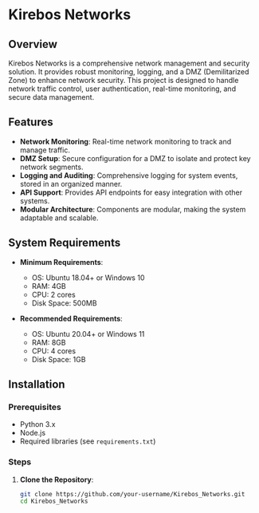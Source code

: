 # Kirebos Networks

## Overview
Kirebos Networks is a comprehensive network management and security solution. It provides robust monitoring, logging, and a DMZ (Demilitarized Zone) to enhance network security. This project is designed to handle network traffic control, user authentication, real-time monitoring, and secure data management.

## Features
- **Network Monitoring**: Real-time network monitoring to track and manage traffic.
- **DMZ Setup**: Secure configuration for a DMZ to isolate and protect key network segments.
- **Logging and Auditing**: Comprehensive logging for system events, stored in an organized manner.
- **API Support**: Provides API endpoints for easy integration with other systems.
- **Modular Architecture**: Components are modular, making the system adaptable and scalable.

## System Requirements
- **Minimum Requirements**:
  - OS: Ubuntu 18.04+ or Windows 10
  - RAM: 4GB
  - CPU: 2 cores
  - Disk Space: 500MB

- **Recommended Requirements**:
  - OS: Ubuntu 20.04+ or Windows 11
  - RAM: 8GB
  - CPU: 4 cores
  - Disk Space: 1GB

## Installation

### Prerequisites
- Python 3.x
- Node.js
- Required libraries (see `requirements.txt`)

### Steps
1. **Clone the Repository**:
   ```bash
   git clone https://github.com/your-username/Kirebos_Networks.git
   cd Kirebos_Networks
